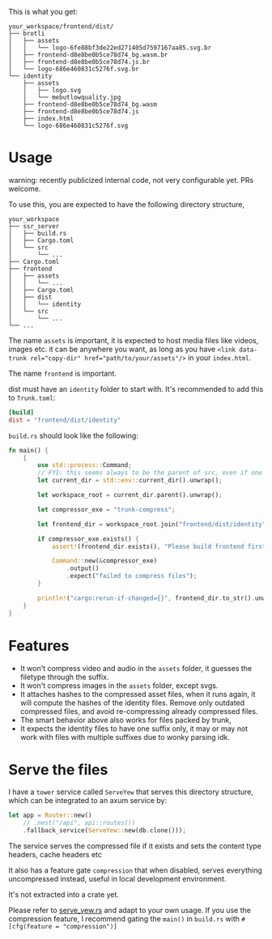 This is what you get:

```
your_workspace/frontend/dist/
├── brotli
│   ├── assets
│   │   └── logo-6fe88bf3de22ed271405d7597167aa85.svg.br
│   ├── frontend-d8e8be0b5ce78d74_bg.wasm.br
│   ├── frontend-d8e8be0b5ce78d74.js.br
│   └── logo-686e460831c5276f.svg.br
└── identity
    ├── assets
    │   ├── logo.svg
    │   └── mebutlowquality.jpg
    ├── frontend-d8e8be0b5ce78d74_bg.wasm
    ├── frontend-d8e8be0b5ce78d74.js
    ├── index.html
    └── logo-686e460831c5276f.svg
```

# Usage

warning: recently publicized internal code, not very configurable yet. PRs welcome.

To use this, you are expected to have the following directory structure,

```
your_workspace
├── ssr_server
│   ├── build.rs
│   ├── Cargo.toml
│   └── src
│       └── ...
├── Cargo.toml
├── frontend
│   ├── assets
│   │   └── ...
│   ├── Cargo.toml
│   ├── dist
│   │   └── identity
│   └── src
│       └── ...
└── ...
```

The name `assets` is important, it is expected to host media files like videos, images etc. it can be anywhere you want, as long as you have `<link data-trunk rel="copy-dir" href="path/to/your/assets"/>` in your `index.html`.

The name `frontend` is important.

dist must have an `identity` folder to start with. It's recommended to add this to `Trunk.toml`:

```toml
[build]
dist = "frontend/dist/identity"
```

`build.rs` should look like the following:

```rs
fn main() {
    {
        use std::process::Command;
        // FYI: this seems always to be the parent of src, even if one runs cargo build at workspace root
        let current_dir = std::env::current_dir().unwrap();

        let workspace_root = current_dir.parent().unwrap();

        let compressor_exe = "trunk-compress";

        let frontend_dir = workspace_root.join("frontend/dist/identity");

        if compressor_exe.exists() {
            assert!(frontend_dir.exists(), "Please build frontend first");

            Command::new(&compressor_exe)
                .output()
                .expect("failed to compress files");
        }

        println!("cargo:rerun-if-changed={}", frontend_dir.to_str().unwrap());
    }
}
```


# Features

- It won't compress video and audio in the `assets` folder, it guesses the filetype through the suffix.
- It won't compress images in the `assets` folder, except svgs.
- It attaches hashes to the compressed asset files, when it runs again, it will compute the hashes of the identity files. Remove only outdated compressed files, and avoid re-compressing already compressed files.
- The smart behavior above also works for files packed by trunk, 
- It expects the identity files to have one suffix only, it may or may not work with files with multiple suffixes due to wonky parsing idk.

# Serve the files

I have a `tower` service called `ServeYew` that serves this directory structure, which can be integrated to an axum service by:

```rs
let app = Router::new()
    // .nest("/api", api::routes())
    .fallback_service(ServeYew::new(db.clone()));
```

The service serves the compressed file if it exists and sets the content type headers, cache headers etc

It also has a feature gate `compression` that when disabled, serves everything uncompressed instead, useful in local development environment.

It's not extracted into a crate yet.

Please refer to [serve_yew.rs](serve_yew.rs) and adapt to your own usage. If you use the compression feature, I recommend gating the `main()` in `build.rs` with `#[cfg(feature = "compression")]`
